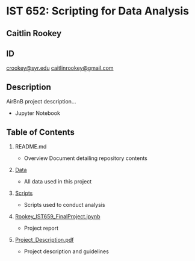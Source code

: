 # IST 652: Scripting for Data Analysis
## Caitlin Rookey
## ID #

crookey@syr.edu
caitlinrookey@gmail.com

## Description

AirBnB project description...

* Jupyter Notebook

## Table of Contents

1. README.md 
    - Overview Document detailing repository contents

2. [Data](link)
    - All data used in this project

3. [Scripts](link)
    - Scripts used to conduct analysis

4. [Rookey_IST659_FinalProject.ipynb](https://github.com/cadyannn/portfolio/blob/main/IST%20652/Rookey_IST652_FinalProject.ipynb)
    - Project report
  
5. [Project_Description.pdf](link)
    - Project description and guidelines
